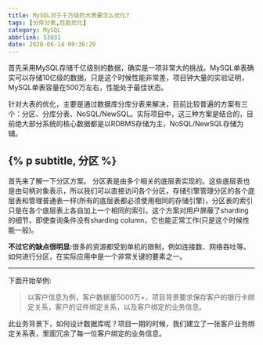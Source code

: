 ```yaml
---
title: MySQL对于千万级的大表要怎么优化?
tags: [分库分表,性能优化]
category: MySQL
abbrlink: 53031
date: 2020-06-14 09:36:29
---
```


<!-- <div style='padding-left:30px'> -->
<!-- &nbsp;&nbsp; -->
首先采用MySQL存储千亿级别的数据，确实是一项非常大的挑战。MySQL单表确实可以存储10亿级的数据，只是这个时候性能非常差，项目钟大量的实验证明，MySQL单表容量在500万左右，性能处于最佳状态。
<!-- </div> -->
<!-- more -->

针对大表的优化，主要是通过数据库分库分表来解决，目前比较普遍的方案有三个：分区、分库分表、NoSQL/NewSQL。实际项目中，这三种方案是结合的，目前绝大部分系统的核心数据都是以RDBMS存储为主，NoSQL/NewSQL存储为辅。

##  {% p subtitle, 分区 %}

首先来了解一下分区方案。
分区表是由多个相关的底层表实现的。这些底层表也是由句柄对象表示，所以我们可以直接访问各个分区，存储引擎管理分区的各个底层表和管理普通表一样(所有的底层表都必须使用相同的存储引擎)，分区表的索引只是在各个底层表上各自加上一个相同的索引。这个方案对用户屏蔽了sharding的细节，即使查询条件没有sharding column，它也能正常工作(只是这个时候性能一般)。
<br>

<strong>不过它的缺点很明显:</strong>很多的资源都受到单机的限制，例如连接数、网络吞吐等。如何进行分区，在实际应用中是一个非常关键的要素之一。

---

下面开始举例:
>  以客户信息为例，客户数据量5000万+，项目背景要求保存客户的银行卡绑定关系，客户的证件绑定关系，以及客户绑定的业务信息。

此业务背景下，如何设计数据库呢？项目一期的时候，我们建立了一张客户业务绑定关系表，里面冗余了每一位客户绑定的业务信息。

